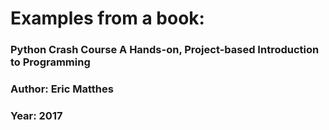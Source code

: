 # Examples from a book:
### Python Crash Course A Hands-on, Project-based Introduction to Programming
### Author: Eric Matthes
### Year: 2017